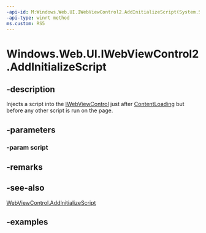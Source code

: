 ```yaml
---
-api-id: M:Windows.Web.UI.IWebViewControl2.AddInitializeScript(System.String)
-api-type: winrt method
ms.custom: RS5
---
```


<!-- Method syntax.
public void IWebViewControl2.AddInitializeScript(String script)
-->

# Windows.Web.UI.IWebViewControl2.AddInitializeScript

## -description
Injects a script into the [IWebViewControl](https://docs.microsoft.com/uwp/api/windows.web.ui.iwebviewcontrol) just after [ContentLoading](https://docs.microsoft.com/uwp/api/windows.ui.xaml.controls.webview.contentloading) but before any other script is run on the page.

## -parameters

### -param script

## -remarks

## -see-also
[WebViewControl.AddInitializeScript](https://docs.microsoft.com/uwp/api/windows.web.ui.interop.webviewcontrol.addinitializescript)

## -examples
